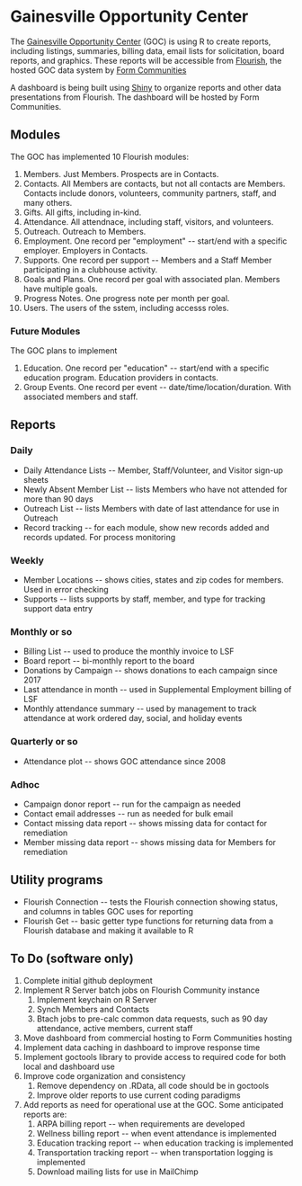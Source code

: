 # Gainesville Opportunity Center

The [Gainesville Opportunity Center](https://goclubhouse.org) (GOC) is using R to create reports, including listings,
summaries, billing data, email lists for solicitation, board reports, and graphics.  These reports will be accessible from [Flourish](https://clubhousedata.org/), the hosted GOC data system by [Form Communities](https://formcommunities.org/)

A dashboard is being built using [Shiny](https://shiny.rstudio.com/) to organize reports and other data presentations from Flourish.  The dashboard will be hosted by Form Communities.

## Modules

The GOC has implemented 10 Flourish modules:

1. Members. Just Members.  Prospects are in Contacts.
1. Contacts. All Members are contacts, but not all contacts are Members.  Contacts include donors, volunteers, community partners, staff, and many others.
1. Gifts. All gifts, including in-kind.
1. Attendance.  All attendnace, including staff, visitors, and volunteers.
1. Outreach.  Outreach to Members.
1. Employment.  One record per "employment" -- start/end with a specific employer.  Employers in Contacts.
1. Supports.  One record per support -- Members and a Staff Member participating in a clubhouse activity.
1. Goals and Plans.  One record per goal with associated plan.  Members have multiple goals.
1. Progress Notes.  One progress note per month per goal.
1. Users.  The users of the sstem, including accesss roles.

### Future Modules

The GOC plans to implement

1. Education.  One record per "education" -- start/end with a specific education program.  Education providers in contacts.
1. Group Events.  One record per event -- date/time/location/duration.  With associated members and staff.

## Reports

### Daily

* Daily Attendance Lists -- Member, Staff/Volunteer, and Visitor sign-up sheets
* Newly Absent Member List -- lists Members who have not attended for more than 90 days
* Outreach List -- lists Members with date of last attendance for use in Outreach
* Record tracking -- for each module, show new records added and records updated. For process monitoring

### Weekly

* Member Locations -- shows cities, states and zip codes for members.  Used in error checking
* Supports -- lists supports by staff, member, and type for tracking support data entry

### Monthly or so

* Billing List -- used to produce the monthly invoice to LSF
* Board report -- bi-monthly report to the board
* Donations by Campaign -- shows donations to each campaign since 2017
* Last attendance in month -- used in Supplemental Employment billing of LSF
* Monthly attendance summary -- used by management to track attendance at work ordered day, social, and holiday events


### Quarterly or so

* Attendance plot -- shows GOC attendance since 2008

### Adhoc

* Campaign donor report -- run for the campaign as needed
* Contact email addresses -- run as needed for bulk email
* Contact missing data report -- shows missing data for contact for remediation
* Member missing data report -- shows missing data for Members for remediation


## Utility programs

* Flourish Connection -- tests the Flourish connection showing status, and columns in tables GOC uses for reporting
* Flourish Get -- basic getter type functions for returning data from a Flourish database and making it available to R

## To Do (software only)

1. Complete initial github deployment
1. Implement R Server batch jobs on Flourish Community instance
    1. Implement keychain on R Server
    1. Synch Members and Contacts
    1. Btach jobs to pre-calc common data requests, such as 90 day attendance, active members, current staff
1. Move dashboard from commercial hosting to Form Communities hosting
1. Implement data caching in dashboard to improve response time
1. Implement goctools library to provide access to required code for both local and dashboard use
1. Improve code organization and consistency
    1. Remove dependency on .RData, all code should be in goctools
    1. Improve older reports to use current coding paradigms
1. Add reports as need for operational use at the GOC.  Some anticipated reports are:
    1. ARPA billing report -- when requirements are developed
    1. Wellness billing report -- when event attendance is implemented
    1. Education tracking report -- when education tracking is implemented
    1. Transportation tracking report -- when transportation logging is implemented
    1. Download mailing lists for use in MailChimp
